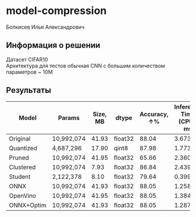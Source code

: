 # model-compression
Болкисев Илья Александрович

## Информация о решении
Датасет CIFAR10 <br />
Архитектура для тестов обычная CNN с большим количеством параметров ~ 10M

## Результаты
| Model      | Params | Size, MB | dtype | Accuracy, ↑% | Inference Time (CPU), ms | Inference Time (GPU) ms
|------------|  -------  |  -------  |  -------  |--------------|  -------  |  -------  |
| Original   | 10,992,074 | 41.93 | float32 | 88.04        | 3.6738 | 0.5625 |
| Quantized  | 4,687,296 | 17.90 | qint8 | 87.98        | 1.7733 | - |
| Pruned     | 10,992,074 | 41.95 | float32 | 65.66        | 2.3608 | 1.1596 |
| Clustered  | 10,992,074 | 7.93 | float32 | 86.84        | 2.4396 | 1.1834 | 
| Student    | 2,122,378 | 8.10 | float32 | 79.64        | 0.3996 | 0.1437 |  
| ONNX       | 10,992,074 | 41.93 | float32 | 88.05        | 1.2587 | 0.4011 | 
| OpenVino   | 10,992,074 | 41.95 | float32 | 88.05        | 1.3848 | - | 
| ONNX+Optim | 10,992,074 | 41.93 | float32 | 88.05        | 1.2873 | 0.3646 |